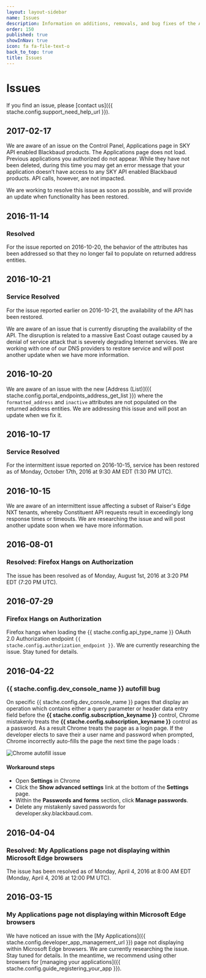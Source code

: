 ```yaml
---
layout: layout-sidebar
name: Issues
description: Information on additions, removals, and bug fixes of the API.
order: 150
published: true
showInNav: true
icon: fa fa-file-text-o
back_to_top: true
title: Issues
---
```


# Issues
If you find an issue, please [contact us]({{ stache.config.support_need_help_url }}).

## 2017-02-17
We are aware of an issue on the Control Panel, Applications page in SKY API enabled Blackbaud products. The Applications page does not load. Previous applications you authorized do not appear. While they have not been deleted, during this time you may get an error message that your application doesn’t have access to any SKY API enabled Blackbaud products. API calls, however, are not impacted. 

We are working to resolve this issue as soon as possible, and will provide an update when functionality has been restored. 


## 2016-11-14
### Resolved
For the issue reported on 2016-10-20, the behavior of the attributes has been addressed so that they no longer fail to populate on returned address entities.

## 2016-10-21
### Service Resolved
For the issue reported earlier on 2016-10-21, the availability of the API has been restored.

We are aware of an issue that is currently disrupting the availability of the API. The disruption is related to a massive East Coast outage caused by a denial of service attack that is severely degrading Internet services. We are working with one of our DNS providers to restore service and will post another update when we have more information. 

## 2016-10-20
We are aware of an issue with the new [Address (List)]({{ stache.config.portal_endpoints_address_get_list }}) where the `formatted_address` and `inactive` attributes are not populated on the returned address entities. We are addressing this issue and will post an update when we fix it.

## 2016-10-17
### Service Resolved
For the intermittent issue reported on 2016-10-15, service has been restored as of Monday, October 17th, 2016 at 9:30 AM EDT (1:30 PM UTC).

## 2016-10-15
We are aware of an intermittent issue affecting a subset of Raiser's Edge NXT tenants, whereby Constituent API requests result in exceedingly long response times or timeouts.  We are researching the issue and will post another update soon when we have more information.

## 2016-08-01

### Resolved: Firefox Hangs on Authorization

The issue has been resolved as of Monday, August 1st, 2016 at 3:20 PM EDT (7:20 PM UTC).

## 2016-07-29

### Firefox Hangs on Authorization

Firefox hangs when loading the {{ stache.config.api_type_name }} OAuth 2.0 Authorization endpoint <code class="language-http">{{ stache.config.authorization_endpoint }}</code>.
We are currently researching the issue. Stay tuned for details.

## 2016-04-22

### {{ stache.config.dev_console_name }} autofill bug

On specific {{ stache.config.dev_console_name }} pages that display an operation which contains either a query parameter or header data entry field before the **{{ stache.config.subscription_keyname }}** control, Chrome mistakenly treats the **{{ stache.config.subscription_keyname }}** control as a password. As a result Chrome treats the page as a login page. If the developer elects to save their a user name and password when prompted, Chrome incorrectly auto-fills the page the next time the page loads :

![Chrome autofill issue][issue_autofill]

#### Workaround steps

- Open **Settings** in Chrome
- Click the **Show advanced settings** link at the bottom of the **Settings** page.
- Within the **Passwords and forms** section, click **Manage passwords**.
- Delete any mistakenly saved passwords for developer.sky.blackbaud.com.

## 2016-04-04

### Resolved: My Applications page not displaying within Microsoft Edge browsers

The issue has been resolved as of Monday, April 4, 2016 at 8:00 AM EDT (Monday, April 4, 2016 at 12:00 PM UTC).

## 2016-03-15

### My Applications page not displaying within Microsoft Edge browsers

We have noticed an issue with the [My Applications]({{ stache.config.developer_app_management_url }}) page not displaying within Microsoft Edge browsers.  We are currently researching the issue.  Stay tuned for details. In the meantime, we recommend using other browsers for [managing your applications]({{ stache.config.guide_registering_your_app }}).

[issue_autofill]: /assets/img/issue_autofill_4_22_2016.jpg
